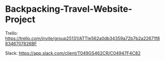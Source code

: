 # Backpacking-Travel-Website-Project

Trello:
  https://trello.com/invite/group25131/ATTIe562a0db34359a72b7b2a22671f88346707826BF
  
Slack:
  https://app.slack.com/client/T049GS462CR/C04947F4C82
  
